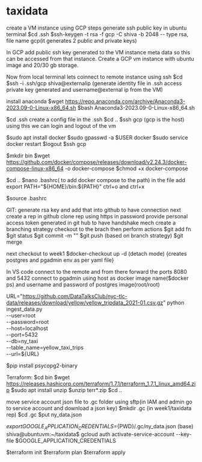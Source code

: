 # taxidata

create a VM instance using GCP
steps
generate ssh public key in ubuntu terminal
$cd .ssh
$ssh-keygen -t rsa -f gcp -C shiva -b 2048  -- type rsa, file name gcp(it generates 2 public and private keys) 

In GCP add public ssh key generated to the VM instance meta data so this can be accessed from that instance.
Create a GCP vm instance with ubuntu image and 20/30 gb storage.

Now from local terminal lets coinnect to remote instance using ssh
$cd
$ssh -i .ssh/gcp shiva@externalip   (generate identity file in .ssh access private key generated and username@external ip from the VM)

install anaconda 
$wget https://repo.anaconda.com/archive/Anaconda3-2023.09-0-Linux-x86_64.sh
$bash Anaconda3-2023.09-0-Linux-x86_64.sh

$cd .ssh
create a config file in the .ssh 
$cd ..
$ssh gcp (gcp is the host) using this we can login and logout of the vm


$sudo apt install docker
$sudo gpasswd -a $USER docker
$sudo service docker restart
$logout
$ssh gcp

$mkdir bin
$wget https://github.com/docker/compose/releases/download/v2.24.3/docker-compose-linux-x86_64 -o docker-compose
$chmod +x docker-compose

$cd ..
$nano .bashrc( to add docker compose to the path)
in the file add 
export PATH="${HOME}/bin:${PATH}"
ctrl+o and ctrl+x

$source .bashrc


GIT:
generate rsa key and add that into github to have connection
next create a rep in github
clone rep using https in password provide personal access token generated in git hub to have handshake mech
create a branching strategy
checkout to the brach then perform actions
$git add fn
$git status
$git commit -m ""
$git push (based on branch strategy)
$git merge

next checkout to week1
$docker-checkout up -d (detach mode) {creates postgres and pgadmin env as per yaml file}

In VS code connect to the remote and from there forward the ports 8080 and 5432
connect to pgadmin using host as docker image name($docker ps) and username and password of postgres image(root/root)


URL="https://github.com/DataTalksClub/nyc-tlc-data/releases/download/yellow/yellow_tripdata_2021-01.csv.gz"
python ingest_data.py \
  --user=root \
  --password=root \
  --host=localhost \
  --port=5432 \
  --db=ny_taxi \
  --table_name=yellow_taxi_trips \
  --url=${URL}

$pip install psycopg2-binary


Terraform:
$cd bin
$wget https://releases.hashicorp.com/terraform/1.7.1/terraform_1.7.1_linux_amd64.zip
$sudo apt install unzip
$unzip terr*.zip
$cd ..

move service account json file to .gc folder using sftp(in IAM and admin go to service account and download a json key)
$mkdir .gc   (in week1/taxidata rep)
$cd .gc
$put ny_data.json

$export GOOGLE_APPLICATION_CREDENTIALS=${PWD}/.gc/ny_data.json
(base) shiva@ubuntuvm:~/taxidata$ gcloud auth activate-service-account --key-file $GOOGLE_APPLICATION_CREDENTIALS

$terraform init
$terraform plan
$terraform apply

